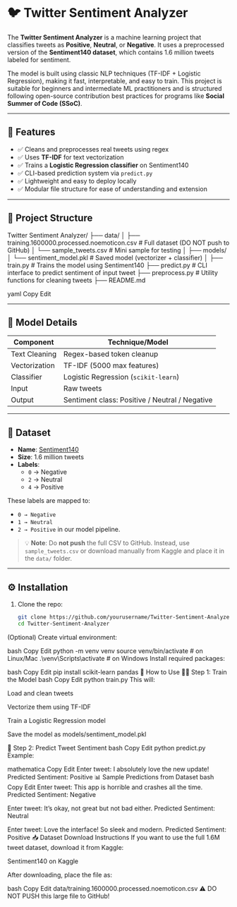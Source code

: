 # 🐦 Twitter Sentiment Analyzer

The **Twitter Sentiment Analyzer** is a machine learning project that classifies tweets as **Positive**, **Neutral**, or **Negative**. It uses a preprocessed version of the **Sentiment140 dataset**, which contains 1.6 million tweets labeled for sentiment.

The model is built using classic NLP techniques (TF-IDF + Logistic Regression), making it fast, interpretable, and easy to train. This project is suitable for beginners and intermediate ML practitioners and is structured following open-source contribution best practices for programs like **Social Summer of Code (SSoC)**.

---

## 📌 Features

- ✅ Cleans and preprocesses real tweets using regex
- ✅ Uses **TF-IDF** for text vectorization
- ✅ Trains a **Logistic Regression classifier** on Sentiment140
- ✅ CLI-based prediction system via `predict.py`
- ✅ Lightweight and easy to deploy locally
- ✅ Modular file structure for ease of understanding and extension

---

## 📁 Project Structure

Twitter Sentiment Analyzer/
├── data/
│ ├── training.1600000.processed.noemoticon.csv # Full dataset (DO NOT push to GitHub)
│ └── sample_tweets.csv # Mini sample for testing
│
├── models/
│ └── sentiment_model.pkl # Saved model (vectorizer + classifier)
│
├── train.py # Trains the model using Sentiment140
├── predict.py # CLI interface to predict sentiment of input tweet
├── preprocess.py # Utility functions for cleaning tweets
├── README.md

yaml
Copy
Edit

---

## 🧠 Model Details

| Component       | Technique/Model                            |
|----------------|---------------------------------------------|
| Text Cleaning   | Regex-based token cleanup                  |
| Vectorization   | TF-IDF (5000 max features)                  |
| Classifier      | Logistic Regression (`scikit-learn`)        |
| Input           | Raw tweets                                 |
| Output          | Sentiment class: Positive / Neutral / Negative |

---

## 🧪 Dataset

- **Name**: [Sentiment140](https://www.kaggle.com/datasets/kazanova/sentiment140)
- **Size**: 1.6 million tweets
- **Labels**:  
  - `0` → Negative  
  - `2` → Neutral  
  - `4` → Positive  

These labels are mapped to:  
- `0 → Negative`  
- `1 → Neutral`  
- `2 → Positive` in our model pipeline.

> 💡 **Note**: Do **not push** the full CSV to GitHub. Instead, use `sample_tweets.csv` or download manually from Kaggle and place it in the `data/` folder.

---

## ⚙️ Installation

1. Clone the repo:
   ```bash
   git clone https://github.com/yourusername/Twitter-Sentiment-Analyzer.git
   cd Twitter-Sentiment-Analyzer
(Optional) Create virtual environment:

bash
Copy
Edit
python -m venv venv
source venv/bin/activate   # on Linux/Mac
.\venv\Scripts\activate    # on Windows
Install required packages:

bash
Copy
Edit
pip install scikit-learn pandas
🚀 How to Use
🏋️‍♂️ Step 1: Train the Model
bash
Copy
Edit
python train.py
This will:

Load and clean tweets

Vectorize them using TF-IDF

Train a Logistic Regression model

Save the model as models/sentiment_model.pkl

🔮 Step 2: Predict Tweet Sentiment
bash
Copy
Edit
python predict.py
Example:

mathematica
Copy
Edit
Enter tweet: I absolutely love the new update!
Predicted Sentiment: Positive
📊 Sample Predictions from Dataset
bash
Copy
Edit
Enter tweet: This app is horrible and crashes all the time.
Predicted Sentiment: Negative

Enter tweet: It’s okay, not great but not bad either.
Predicted Sentiment: Neutral

Enter tweet: Love the interface! So sleek and modern.
Predicted Sentiment: Positive
📥 Dataset Download Instructions
If you want to use the full 1.6M tweet dataset, download it from Kaggle:

Sentiment140 on Kaggle

After downloading, place the file as:

bash
Copy
Edit
data/training.1600000.processed.noemoticon.csv
⚠️ DO NOT PUSH this large file to GitHub!